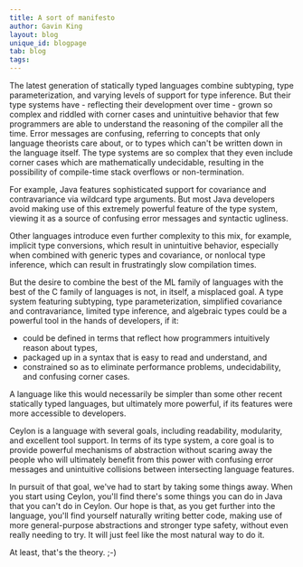 ```yaml
---
title: A sort of manifesto
author: Gavin King
layout: blog
unique_id: blogpage
tab: blog
tags:
---
```


The latest generation of statically typed languages combine 
subtyping, type parameterization, and varying levels of support 
for type inference. But their type systems have - reflecting 
their development over time - grown so complex and riddled with 
corner cases and unintuitive behavior that few programmers are 
able to understand the reasoning of the compiler all the time. 
Error messages are confusing, referring to concepts that only 
language theorists care about, or to types which can't be written 
down in the language itself. The type systems are so complex that 
they even include corner cases which are mathematically 
undecidable, resulting in the possibility of compile-time stack 
overflows or non-termination.

For example, Java features sophisticated support for covariance 
and contravariance via wildcard type arguments. But most Java 
developers avoid making use of this extremely powerful feature 
of the type system, viewing it as a source of confusing error 
messages and syntactic ugliness.

Other languages introduce even further complexity to this mix, 
for example, implicit type conversions, which result in 
unintuitive behavior, especially when combined with generic 
types and covariance, or nonlocal type inference, which can 
result in frustratingly slow compilation times.

But the desire to combine the best of the ML family of languages 
with the best of the C family of languages is not, in itself, a 
misplaced goal. A type system featuring subtyping, type 
parameterization, simplified covariance and contravariance, 
limited type inference, and algebraic types could be a powerful 
tool in the hands of developers, if it:

* could be defined in terms that reflect how programmers 
  intuitively reason about types, 
* packaged up in a syntax that is easy to read and understand, 
  and 
* constrained so as to eliminate performance problems, 
  undecidability, and confusing corner cases. 

A language like this would necessarily be simpler than some 
other recent statically typed languages, but ultimately more 
powerful, if its features were more accessible to developers.

Ceylon is a language with several goals, including readability, 
modularity, and excellent tool support. In terms of its type 
system, a core goal is to provide powerful mechanisms of 
abstraction without scaring away the people who will ultimately 
benefit from this power with confusing error messages and 
unintuitive collisions between intersecting language features. 

In pursuit of that goal, we've had to start by taking some 
things away. When you start using Ceylon, you'll find there's 
some things you can do in Java that you can't do in Ceylon. Our 
hope is that, as you get further into the language, you'll find 
yourself naturally writing better code, making use of more 
general-purpose abstractions and stronger type safety, without 
even really needing to try. It will just feel like the most 
natural way to do it.

At least, that's the theory. ;-)
